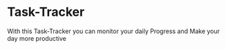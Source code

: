 # Task-Tracker 
With this Task-Tracker you can monitor your daily Progress and Make your day more productive 
